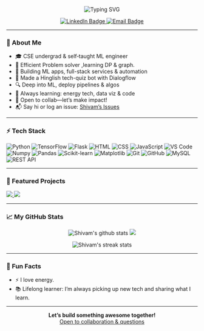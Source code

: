 <p align="center">
  <img src="https://readme-typing-svg.herokuapp.com?font=Fira+Code&size=28&pause=1000&color=F7931E&center=true&vCenter=true&multiline=true&width=700&lines=Hey%2C+I'm+Shivam+Shukla+%F0%9F%91%8B;ML+Engineer+%7C+Full-Stack+Explorer+%7C+Energy+Enthusiast+%E2%9A%A1%EF%B8%8F" alt="Typing SVG" />
</p>

<p align="center">
  <a href="https://www.linkedin.com/in/shivam-shukla-a462b3223/" target="_blank" rel="noreferrer">
    <img src="https://img.shields.io/badge/LinkedIn-Connect-0A66C2?logo=linkedin&logoColor=white&style=for-the-badge" alt="LinkedIn Badge"/>
  </a>
  <a href="mailto:shivamshuklass661@gmail.com" target="_blank" rel="noreferrer">
    <img src="https://img.shields.io/badge/Email-Say%20Hi-D14836?logo=gmail&logoColor=white&style=for-the-badge" alt="Email Badge"/>
  </a>
</p>

---

### 👋 About Me

- 🎓 CSE undergrad & self‐taught ML engineer  
- 🎯 Efficient Problem solver ,learning DP & graph.
- 🚀 Building ML apps, full-stack services & automation  
- 🤖 Made a Hinglish tech-quiz bot with Dialogflow  
- 🔍 Deep into ML, deploy pipelines & algos  
- 🌱 Always learning: energy tech, data viz & code  
- 🤝 Open to collab—let’s make impact!  
- 📬 Say hi or log an issue: [Shivam’s Issues](https://github.com/Shivam-Shukla/Shivam-Shukla/issues)

---

### ⚡ Tech Stack

<p>
  <img alt="Python" src="https://img.shields.io/badge/Python-3776AB?style=flat-square&logo=python&logoColor=white"/>
  <img alt="TensorFlow" src="https://img.shields.io/badge/TensorFlow-FF6F00?style=flat-square&logo=tensorflow&logoColor=white"/>
  <img alt="Flask" src="https://img.shields.io/badge/Flask-000000?style=flat-square&logo=flask&logoColor=white"/>
  <img alt="HTML" src="https://img.shields.io/badge/HTML5-E34F26?style=flat-square&logo=html5&logoColor=white"/>
  <img alt="CSS" src="https://img.shields.io/badge/CSS3-1572B6?style=flat-square&logo=css3&logoColor=white"/>
  <img alt="JavaScript" src="https://img.shields.io/badge/JavaScript-F7DF1E?style=flat-square&logo=javascript&logoColor=black"/>
  <img alt="VS Code" src="https://img.shields.io/badge/VSCode-007ACC?style=flat-square&logo=visual-studio-code&logoColor=white"/>
  <img alt="Numpy" src="https://img.shields.io/badge/Numpy-013243?style=flat-square&logo=numpy&logoColor=white"/>
  <img alt="Pandas" src="https://img.shields.io/badge/Pandas-150458?style=flat-square&logo=pandas&logoColor=white"/>
  <img alt="Scikit-learn" src="https://img.shields.io/badge/Scikit--learn-F7931E?style=flat-square&logo=scikit-learn&logoColor=white"/>
  <img alt="Matplotlib" src="https://img.shields.io/badge/Matplotlib-11557C?style=flat-square&logo=matplotlib&logoColor=white"/>
  <img alt="Git" src="https://img.shields.io/badge/Git-F05032?style=flat-square&logo=git&logoColor=white"/>
  <img alt="GitHub" src="https://img.shields.io/badge/GitHub-181717?style=flat-square&logo=github&logoColor=white"/>
  <img alt="MySQL" src="https://img.shields.io/badge/MySQL-4479A1?style=flat-square&logo=mysql&logoColor=white"/>
  <img alt="REST API" src="https://img.shields.io/badge/REST-02569B?style=flat-square&logo=fastapi&logoColor=white"/>
</p>

---

### 🚩 Featured Projects

<a href="https://github.com/Shivam-Shukl/200-Days-ML-Theory-Full-Stack-ML-Development-Challenge">
  <img src="https://github-readme-stats.vercel.app/api/pin/?username=Shivam-Shukl&repo=200-Days-ML-Theory-Full-Stack-ML-Development-Challenge&theme=buefy" />
</a>
<a href="https://github.com/Shivam-Shukl/Tech_questions_Bot">
  <img src="https://github-readme-stats.vercel.app/api/pin/?username=Shivam-Shukl&repo=Tech_questions_Bot&theme=buefy" />
</a>

---

### 📈 My GitHub Stats

<p align="center">
  <img src="https://github-readme-stats.vercel.app/api?username=Shivam-Shukl&show_icons=true&theme=buefy&hide_border=true" alt="Shivam's github stats"/>
  <img src="https://github-readme-stats.vercel.app/api/top-langs/?username=Shivam-Shukl&layout=compact&theme=buefy&hide_border=true"/>
</p>

<p align="center">
  <img src="https://streak-stats.demolab.com?user=Shivam-Shukl&theme=buefy&hide_border=true" alt="Shivam's streak stats"/>
</p>

---

### 🌟 Fun Facts

- ⚡ I love energy.
- 📚 Lifelong learner: I’m always picking up new tech and sharing what I learn.

---

<p align="center">
  <b>Let’s build something awesome together!</b>
  <br/>
  <a href="https://github.com/Shivam-Shukl/Shivam-Shukla/issues">Open to collaboration & questions</a>
</p>
